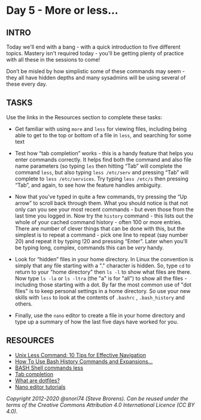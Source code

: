 # Day 5 - More or less...

## INTRO

Today we'll end with a bang - with a quick introduction to five different topics. Mastery isn't required today - you'll be getting plenty of practice with all these in the sessions to come!

Don’t be misled by how simplistic some of these commands may seem - they all have hidden depths and many sysadmins will be using several of these every day. 

## TASKS

Use the links in the Resources section to complete these tasks:

* Get familiar with using `more` and `less` for viewing files, including being able to get to the top or bottom of a file in `less`, and searching for some text

* Test how “tab completion” works - this is a handy feature that helps you enter commands correctly. It helps find both the command and also file name parameters (so typing `les` then hitting “Tab” will complete the command `less`, but also typing `less /etc/serv` and pressing “Tab” will complete to `less /etc/services`. Try typing `less /etc/s` then pressing “Tab”, and again, to see how the feature handles ambiguity.

* Now that you've typed in quite a few commands, try pressing the “Up arrow” to scroll back through them. What you should notice is that not only can you see your most recent commands - but even those from the last time you logged in. Now try the `history`  command - this lists out the whole of your cached command history - often 100 or more entries. There are number of clever things that can be done with this, but the simplest is to repeat a command - pick one line to repeat (say number 20)  and repeat it by typing !20 and pressing “Enter”. Later when you'll  be typing long, complex, commands this can be *very* handy.

* Look for “hidden” files in your home directory. In Linux the convention is simply that any file starting with a "." character is hidden. So, type `cd` to return to your "home directory" then `ls -l` to show what files are there. Now type `ls -la` or `ls -ltra` (the "a" is for "all") to show all the files - including those starting with a dot. By far the most common use of "dot files" is to keep personal settings in a home directory. So use your new skills with `less` to look at the contents of  `.bashrc` ,  `.bash_history` and others.

* Finally, use the `nano` editor to create a file in your home directory and type up a summary of how the last five days have worked for you. 


## RESOURCES

* [Unix Less Command: 10 Tips for Effective Navigation](http://www.thegeekstuff.com/2010/02/unix-less-command-10-tips-for-effective-navigation/)
* [How To Use Bash History Commands and Expansions...](https://www.digitalocean.com/community/tutorials/how-to-use-bash-history-commands-and-expansions-on-a-linux-vps)
* [BASH Shell commands less](http://www.youtube.com/watch?v=ZQTt0LEoj3k)
* [Tab completion](https://www.youtube.com/watch?v=7V-fovVlCvA)
* [What are dotfiles?](http://thegeekyway.com/what-are-dotfiles/)
* [Nano editor tutorials](http://www.debianadmin.com/nano-editor-tutorials.html)

*Copyright 2012-2020 @snori74 (Steve Brorens). Can be reused under the terms of the Creative Commons Attribution 4.0 International Licence (CC BY 4.0).*
